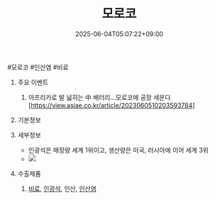 ﻿---
title: "모로코"
date: 2025-06-04T05:07:22+09:00
lastmod: 2025-06-04T05:07:22+09:00
type: docs
sidebar:
  open: true
weight: 4
---
<div style="display:none">
  <meta property="article:published_time" content="2025-06-03T20:07:22Z" />
  <meta property="article:modified_time" content="2025-06-03T20:07:22Z" />
</div>
#모로코 #인산염 #비료 

1. 주요 이벤트
	1. 아프리카로 발 넓히는 中 배터리…모로코에 공장 세운다[https://view.asiae.co.kr/article/2023060510203593784]

1. 기본정보

1. 세부정보
	- 인광석은 매장량 세계 1위이고, 생산량은 미국, 러시아에 이어 세계 3위
	- ![](https://i.imgur.com/fN0x2Q7.png)

1. 수출제품
	1. [비료](/industry-study/비료/), [인광석](/industry-study/인광석/), 인산, [인산염](/industry-study/인산염/)
